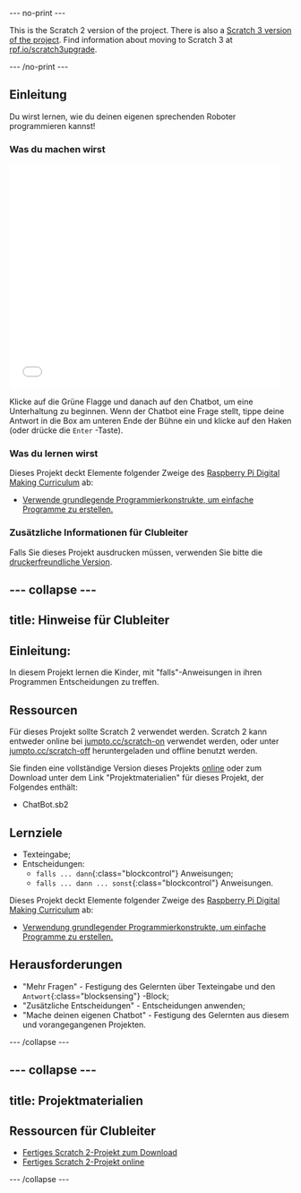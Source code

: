 --- no-print ---

This is the Scratch 2 version of the project. There is also a [Scratch 3 version of the project](https://projects.raspberrypi.org/de-DE/projects/chatbot).
Find information about moving to Scratch 3 at [rpf.io/scratch3upgrade](https://rpf.io/scratch3upgrade).

--- /no-print ---

## Einleitung

Du wirst lernen, wie du deinen eigenen sprechenden Roboter programmieren kannst!

### Was du machen wirst

<div class="scratch-preview">
  <iframe allowtransparency="true" width="485" height="402" src="//scratch.mit.edu/projects/embed/227503253/?autostart=false" frameborder="0"></iframe>
</div>

Klicke auf die Grüne Flagge und danach auf den Chatbot, um eine Unterhaltung zu beginnen. Wenn der Chatbot eine Frage stellt, tippe deine Antwort in die Box am unteren Ende der Bühne ein und klicke auf den Haken (oder drücke die `Enter` -Taste).

### Was du lernen wirst

Dieses Projekt deckt Elemente folgender Zweige des [Raspberry Pi Digital Making Curriculum](http://rpf.io/curriculum) ab:

+ [Verwende grundlegende Programmierkonstrukte, um einfache Programme zu erstellen.](https://www.raspberrypi.org/curriculum/programming/creator)

### Zusätzliche Informationen für Clubleiter

Falls Sie dieses Projekt ausdrucken müssen, verwenden Sie bitte die [druckerfreundliche Version](https://projects.raspberrypi.org/de-DE/projects/chatbot-scratch2/print).

--- collapse ---
---
title: Hinweise für Clubleiter
---
## Einleitung:

In diesem Projekt lernen die Kinder, mit "falls"-Anweisungen in ihren Programmen Entscheidungen zu treffen.

## Ressourcen

Für dieses Projekt sollte Scratch 2 verwendet werden. Scratch 2 kann entweder online bei [jumpto.cc/scratch-on](http://jumpto.cc/scratch-on) verwendet werden, oder unter [jumpto.cc/scratch-off](http://jumpto.cc/scratch-off) heruntergeladen und offline benutzt werden.

Sie finden eine vollständige Version dieses Projekts [online](https://scratch.mit.edu/projects/227503253/#editor) oder zum Download unter dem Link "Projektmaterialien" für dieses Projekt, der Folgendes enthält:

+ ChatBot.sb2

## Lernziele

+ Texteingabe;
+ Entscheidungen: 
    + `falls ... dann`{:class="blockcontrol"} Anweisungen;
    + `falls ... dann ... sonst`{:class="blockcontrol"} Anweisungen.

Dieses Projekt deckt Elemente folgender Zweige des [Raspberry Pi Digital Making Curriculum](http://rpf.io/curriculum) ab:

+ [Verwendung grundlegender Programmierkonstrukte, um einfache Programme zu erstellen.](https://www.raspberrypi.org/curriculum/programming/creator)

## Herausforderungen

+ "Mehr Fragen" - Festigung des Gelernten über Texteingabe und den `Antwort`{:class="blocksensing"} -Block;
+ "Zusätzliche Entscheidungen" - Entscheidungen anwenden;
+ "Mache deinen eigenen Chatbot" - Festigung des Gelernten aus diesem und vorangegangenen Projekten.

--- /collapse ---

--- collapse ---
---
title: Projektmaterialien
---
## Ressourcen für Clubleiter

+ [Fertiges Scratch 2-Projekt zum Download](resources/ChatBot.sb2)
+ [Fertiges Scratch 2-Projekt online](http://scratch.mit.edu/projects/227503253/#editor)

--- /collapse ---
